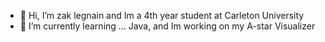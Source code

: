 - 👋 Hi, I’m zak legnain and Im a 4th year student at Carleton University
- 🌱 I’m currently learning ... Java, and Im working on my A-star Visualizer

<!---
zlegnain/zlegnain is a ✨ special ✨ repository because its `README.md` (this file) appears on your GitHub profile.
You can click the Preview link to take a look at your changes.
--->
